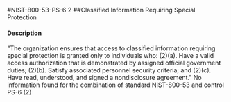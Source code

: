 #NIST-800-53-PS-6 2
##Classified Information Requiring Special Protection
#### Description
"The organization ensures that access to classified information requiring special protection is granted only to individuals who:
   (2)(a).  Have a valid access authorization that is demonstrated by assigned official government duties;
   (2)(b).  Satisfy associated personnel security criteria; and
   (2)(c).  Have read, understood, and signed a nondisclosure agreement."
No information found for the combination of standard NIST-800-53 and control PS-6 (2)
